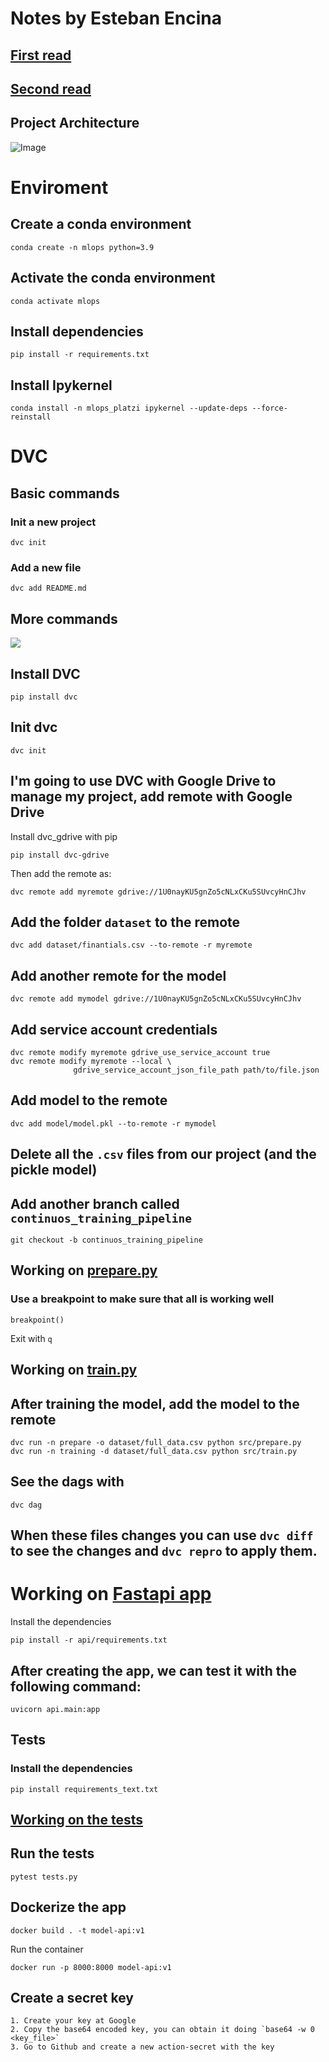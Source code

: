 # Notes by Esteban Encina
## [First read](https://ml-ops.org/content/end-to-end-ml-workflow)

## [Second read](https://ml-ops.org/content/three-levels-of-ml-software)

## Project Architecture
![Image](images/project-image.png)

# Enviroment
## Create a conda environment
```
conda create -n mlops python=3.9
```
## Activate the conda environment
```
conda activate mlops
```
## Install dependencies
```
pip install -r requirements.txt
```
## Install Ipykernel
```
conda install -n mlops_platzi ipykernel --update-deps --force-reinstall
```
# DVC
## Basic commands
### Init a new project
```
dvc init
```
### Add a new file
```
dvc add README.md
```
## More commands
![](images/dvc-sheet.png)

## Install DVC
```
pip install dvc
```
## Init dvc
```
dvc init
```
## I'm going to use DVC with Google Drive to manage my project, add remote with Google Drive
Install dvc_gdrive with pip
```
pip install dvc-gdrive
```
Then add the remote as:
```
dvc remote add myremote gdrive://1U0nayKU5gnZo5cNLxCKu5SUvcyHnCJhv
```
## Add the folder `dataset` to the remote
```
dvc add dataset/finantials.csv --to-remote -r myremote
```
## Add another remote for the model
```
dvc remote add mymodel gdrive://1U0nayKU5gnZo5cNLxCKu5SUvcyHnCJhv
```
## Add service account credentials
```
dvc remote modify myremote gdrive_use_service_account true
dvc remote modify myremote --local \
              gdrive_service_account_json_file_path path/to/file.json
```
## Add model to the remote
```
dvc add model/model.pkl --to-remote -r mymodel
```
## Delete all the `.csv` files from our project (and the pickle model)

## Add another branch called `continuos_training_pipeline`
```
git checkout -b continuos_training_pipeline
```
## Working on [prepare.py](src/prepare.py)
### Use a breakpoint to make sure that all is working well
```
breakpoint()
```
Exit with `q`
## Working on [train.py](src/train.py)
## After training the model, add the model to the remote
```
dvc run -n prepare -o dataset/full_data.csv python src/prepare.py
dvc run -n training -d dataset/full_data.csv python src/train.py
```
## See the dags with 
```
dvc dag
```
## When these files changes you can use `dvc diff` to see the changes and `dvc repro` to apply them.

# Working on [Fastapi app](api)
Install the dependencies
```
pip install -r api/requirements.txt
```
## After creating the app, we can test it with the following command:
```
uvicorn api.main:app
```
## Tests
### Install the dependencies
```
pip install requirements_text.txt
```
## [Working on the tests](tests.py)
## Run the tests
```
pytest tests.py
```
## Dockerize the app
```
docker build . -t model-api:v1
```
Run the container
```
docker run -p 8000:8000 model-api:v1
```
## Create a secret key
```
1. Create your key at Google
2. Copy the base64 encoded key, you can obtain it doing `base64 -w 0 <key_file>`
3. Go to Github and create a new action-secret with the key
```
